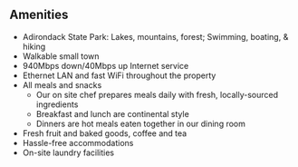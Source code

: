 ## Amenities

* Adirondack State Park: Lakes, mountains, forest; Swimming, boating, & hiking
* Walkable small town
* 940Mbps down/40Mbps up Internet service
* Ethernet LAN and fast WiFi throughout the property
* All meals and snacks
  * Our on site chef prepares meals daily with fresh, locally-sourced ingredients
  * Breakfast and lunch are continental style
  * Dinners are hot meals eaten together in our dining room
* Fresh fruit and baked goods, coffee and tea
* Hassle-free accommodations
* On-site laundry facilities
